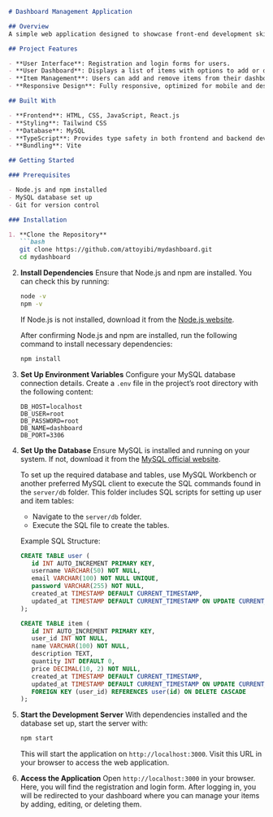 ```markdown
# Dashboard Management Application

## Overview
A simple web application designed to showcase front-end development skills, allowing users to manage items through a responsive dashboard interface. This application includes registration, login, and item management features.

## Project Features

- **User Interface**: Registration and login forms for users.
- **User Dashboard**: Displays a list of items with options to add or delete items.
- **Item Management**: Users can add and remove items from their dashboard.
- **Responsive Design**: Fully responsive, optimized for mobile and desktop views.

## Built With

- **Frontend**: HTML, CSS, JavaScript, React.js
- **Styling**: Tailwind CSS
- **Database**: MySQL
- **TypeScript**: Provides type safety in both frontend and backend development
- **Bundling**: Vite

## Getting Started

### Prerequisites

- Node.js and npm installed
- MySQL database set up
- Git for version control

### Installation

1. **Clone the Repository**
   ```bash
   git clone https://github.com/attoyibi/mydashboard.git
   cd mydashboard
   ```

2. **Install Dependencies**
   Ensure that Node.js and npm are installed. You can check this by running:
   ```bash
   node -v
   npm -v
   ```

   If Node.js is not installed, download it from the [Node.js website](https://nodejs.org/).

   After confirming Node.js and npm are installed, run the following command to install necessary dependencies:
   ```bash
   npm install
   ```

3. **Set Up Environment Variables**
   Configure your MySQL database connection details. Create a `.env` file in the project’s root directory with the following content:
   ```plaintext
   DB_HOST=localhost
   DB_USER=root
   DB_PASSWORD=root
   DB_NAME=dashboard
   DB_PORT=3306
   ```

4. **Set Up the Database**
   Ensure MySQL is installed and running on your system. If not, download it from the [MySQL official website](https://www.mysql.com/).

   To set up the required database and tables, use MySQL Workbench or another preferred MySQL client to execute the SQL commands found in the `server/db` folder. This folder includes SQL scripts for setting up user and item tables:

   - Navigate to the `server/db` folder.
   - Execute the SQL file to create the tables.

   Example SQL Structure:
   ```sql
   CREATE TABLE user (
      id INT AUTO_INCREMENT PRIMARY KEY,
      username VARCHAR(50) NOT NULL,
      email VARCHAR(100) NOT NULL UNIQUE,
      password VARCHAR(255) NOT NULL,
      created_at TIMESTAMP DEFAULT CURRENT_TIMESTAMP,
      updated_at TIMESTAMP DEFAULT CURRENT_TIMESTAMP ON UPDATE CURRENT_TIMESTAMP
   );

   CREATE TABLE item (
      id INT AUTO_INCREMENT PRIMARY KEY,
      user_id INT NOT NULL,
      name VARCHAR(100) NOT NULL,
      description TEXT,
      quantity INT DEFAULT 0,
      price DECIMAL(10, 2) NOT NULL,
      created_at TIMESTAMP DEFAULT CURRENT_TIMESTAMP,
      updated_at TIMESTAMP DEFAULT CURRENT_TIMESTAMP ON UPDATE CURRENT_TIMESTAMP,
      FOREIGN KEY (user_id) REFERENCES user(id) ON DELETE CASCADE
   );
   ```

5. **Start the Development Server**
   With dependencies installed and the database set up, start the server with:
   ```bash
   npm start
   ```

   This will start the application on `http://localhost:3000`. Visit this URL in your browser to access the web application.

6. **Access the Application**
   Open `http://localhost:3000` in your browser. Here, you will find the registration and login form. After logging in, you will be redirected to your dashboard where you can manage your items by adding, editing, or deleting them.
```